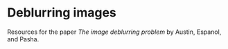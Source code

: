 # Deblurring images

Resources for the paper *The image deblurring problem* by Austin,
Espanol, and Pasha. 